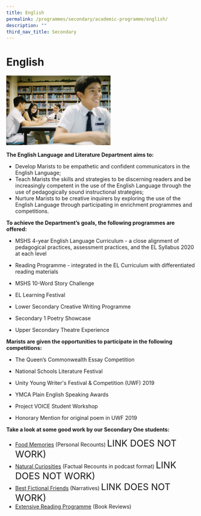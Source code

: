 ```yaml
---
title: English
permalink: /programmes/secondary/academic-programme/english/
description: ""
third_nav_title: Secondary
---
```

# English

<img src="/images/Academic%20Programme/Secondary/english_v1.png"  
     style="width:55%">


**The English Language and Literature Department aims to:**

*   Develop Marists to be empathetic and confident communicators in the English Language; 
*   Teach Marists the skills and strategies to be discerning readers and be increasingly competent in the use of the English Language through the use of pedagogically sound instructional strategies;  
*   Nurture Marists to be creative inquirers by exploring the use of the English Language through participating in enrichment programmes and competitions. 

  

**To achieve the Department’s goals, the following programmes are offered:**

*   MSHS 4-year English Language Curriculum - a close alignment of pedagogical practices, assessment practices, and the EL Syllabus 2020 at each level  
    
*   Reading Programme - integrated in the EL Curriculum with differentiated reading materials  
    
*   MSHS 10-Word Story Challenge  
    
*   EL Learning Festival
*   Lower Secondary Creative Writing Programme 
*   Secondary 1 Poetry Showcase
*   Upper Secondary Theatre Experience  
    

  

**Marists are given the opportunities to participate in the following competitions:**  

*   The Queen’s Commonwealth Essay Competition  
    
*   National Schools Literature Festival  
    
*   Unity Young Writer's Festival & Competition (UWF) 2019
*   YMCA Plain English Speaking Awards
*   Project VOICE Student Workshop
*   Honorary Mention for original poem in UWF 2019

  

**Take a look at some good work by our Secondary One students:** 

*   [Food Memories](https://sites.google.com/mshs.edu.sg/2020-s1el/food-memories) (Personal Recounts) <font size=5>LINK DOES NOT WORK)</font>
*   [Natural Curiosities](https://sites.google.com/mshs.edu.sg/2020-s1el/natural-curiosities) (Factual Recounts in podcast format) <font size=5>LINK DOES NOT WORK)</font>
*   [Best Fictional Friends](https://sites.google.com/mshs.edu.sg/2020-s1el/bff-best-fictional-friends) (Narratives) <font size=5>LINK DOES NOT WORK)</font>
*   [Extensive Reading Programme](https://docs.google.com/presentation/d/1XrgeUz9VboNAh2K8FOpxm8jCBfRIXSJWvTL6P1E5f6w/edit?usp=sharing) (Book Reviews)